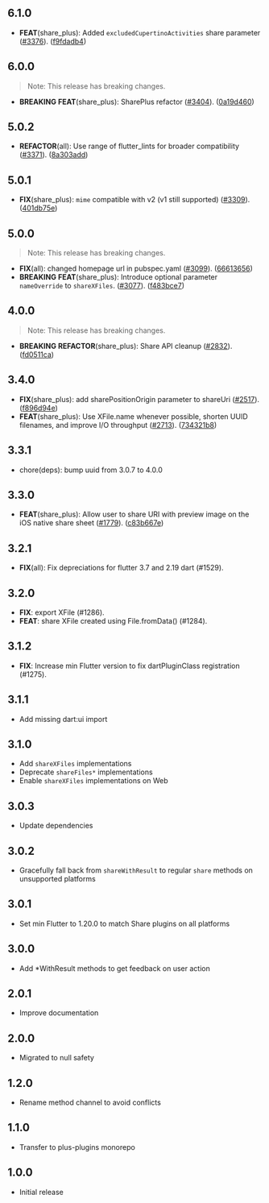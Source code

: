 ## 6.1.0

 - **FEAT**(share_plus): Added `excludedCupertinoActivities` share parameter ([#3376](https://github.com/fluttercommunity/plus_plugins/issues/3376)). ([f9fdadb4](https://github.com/fluttercommunity/plus_plugins/commit/f9fdadb41242ad2e36ddbf1ade82be6c5bb78ec4))

## 6.0.0

> Note: This release has breaking changes.

 - **BREAKING** **FEAT**(share_plus): SharePlus refactor ([#3404](https://github.com/fluttercommunity/plus_plugins/issues/3404)). ([0a19d460](https://github.com/fluttercommunity/plus_plugins/commit/0a19d46010b6ecf5c2f10771e33a39823f7c30b7))

## 5.0.2

 - **REFACTOR**(all): Use range of flutter_lints for broader compatibility ([#3371](https://github.com/fluttercommunity/plus_plugins/issues/3371)). ([8a303add](https://github.com/fluttercommunity/plus_plugins/commit/8a303add3dee1acb8bac5838246490ed8a0fe408))

## 5.0.1

 - **FIX**(share_plus): `mime` compatible with v2 (v1 still supported) ([#3309](https://github.com/fluttercommunity/plus_plugins/issues/3309)). ([401db75e](https://github.com/fluttercommunity/plus_plugins/commit/401db75efa24c40fd96a05e79d12801f92666efd))

## 5.0.0

> Note: This release has breaking changes.

 - **FIX**(all): changed homepage url in pubspec.yaml ([#3099](https://github.com/fluttercommunity/plus_plugins/issues/3099)). ([66613656](https://github.com/fluttercommunity/plus_plugins/commit/66613656a85c176ba2ad337e4d4943d1f4171129))
 - **BREAKING** **FEAT**(share_plus): Introduce optional parameter `nameOverride` to `shareXFiles`. ([#3077](https://github.com/fluttercommunity/plus_plugins/issues/3077)). ([f483bce7](https://github.com/fluttercommunity/plus_plugins/commit/f483bce77f50fc03e8c6c969864dd978e46f32da))

## 4.0.0

> Note: This release has breaking changes.

 - **BREAKING** **REFACTOR**(share_plus): Share API cleanup ([#2832](https://github.com/fluttercommunity/plus_plugins/issues/2832)). ([fd0511ca](https://github.com/fluttercommunity/plus_plugins/commit/fd0511ca4d55db1e075e72af5a0832b5cfe81244))

## 3.4.0

 - **FIX**(share_plus): add sharePositionOrigin parameter to shareUri ([#2517](https://github.com/fluttercommunity/plus_plugins/issues/2517)). ([f896d94e](https://github.com/fluttercommunity/plus_plugins/commit/f896d94e6c24551d9dc7d73d8fb05a0f283e0e83))
 - **FEAT**(share_plus): Use XFile.name whenever possible, shorten UUID filenames, and improve I/O throughput ([#2713](https://github.com/fluttercommunity/plus_plugins/issues/2713)). ([734321b8](https://github.com/fluttercommunity/plus_plugins/commit/734321b82d51fc3201113a6ca645c9bebb0282a2))

## 3.3.1

 - chore(deps): bump uuid from 3.0.7 to 4.0.0

## 3.3.0

 - **FEAT**(share_plus): Allow user to share URI with preview image on the iOS native share sheet ([#1779](https://github.com/fluttercommunity/plus_plugins/issues/1779)). ([c83b667e](https://github.com/fluttercommunity/plus_plugins/commit/c83b667eb12394feef69221eda0eab8716aa19d8))

## 3.2.1

 - **FIX**(all): Fix depreciations for flutter 3.7 and 2.19 dart (#1529).

## 3.2.0

 - **FIX**: export XFile (#1286).
 - **FEAT**: share XFile created using File.fromData() (#1284).

## 3.1.2

 - **FIX**: Increase min Flutter version to fix dartPluginClass registration (#1275).

## 3.1.1

- Add missing dart:ui import

## 3.1.0

- Add `shareXFiles` implementations
- Deprecate `shareFiles*` implementations
- Enable `shareXFiles` implementations on Web

## 3.0.3

- Update dependencies

## 3.0.2

- Gracefully fall back from `shareWithResult` to regular `share` methods on unsupported platforms

## 3.0.1

- Set min Flutter to 1.20.0 to match Share plugins on all platforms

## 3.0.0

- Add *WithResult methods to get feedback on user action

## 2.0.1

- Improve documentation

## 2.0.0

- Migrated to null safety

## 1.2.0

- Rename method channel to avoid conflicts

## 1.1.0

- Transfer to plus-plugins monorepo

## 1.0.0

- Initial release
